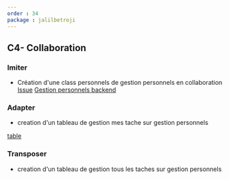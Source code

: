 ```yaml
---
order : 34
package : jalilbetroji
---
```


## C4- Collaboration

### Imiter

- Création d'une class personnels de gestion personnels en collaboration
[Issue](https://github.com/solicoders/gestion-personnels/issues/72)
[Gestion personnels backend](https://github.com/solicoders/gestion-personnels/tree/66-prisedeservice_personnelsbackend)

### Adapter

- creation d'un tableau de gestion mes tache sur gestion personnels

[table](https://github.com/orgs/solicoders/projects/13/views/1)

### Transposer

- creation d'un tableau de gestion tous les taches sur gestion personnels